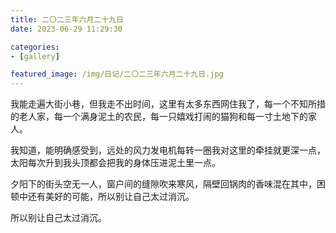```yaml
---
title: 二〇二三年六月二十九日
date: 2023-06-29 11:29:30

categories:
- [gallery]

featured_image: /img/日记/二〇二三年六月二十九日.jpg
---
```


我能走遍大街小巷，但我走不出时间，这里有太多东西网住我了，每一个不知所措的老人家，每一个满身泥土的农民，每一只嬉戏打闹的猫狗和每一寸土地下的家人。

我知道，能明确感受到，远处的风力发电机每转一圈我对这里的牵挂就更深一点，太阳每次升到我头顶都会把我的身体压进泥土里一点。

夕阳下的街头空无一人，窗户间的缝隙吹来寒风，隔壁回锅肉的香味混在其中，困顿中还有美好的可能，所以别让自己太过消沉。

所以别让自己太过消沉。
